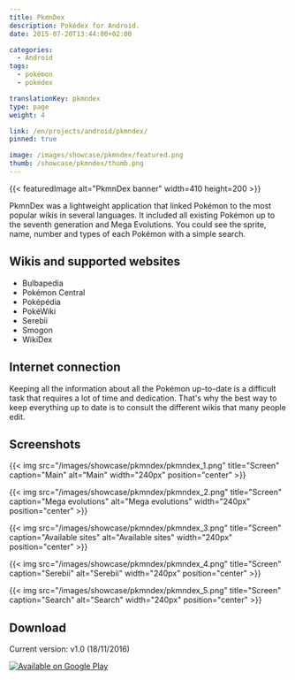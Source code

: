 ```yaml
---
title: PkmnDex
description: Pokédex for Android.
date: 2015-07-20T13:44:00+02:00

categories:
  - Android
tags: 
  - pokémon
  - pokédex

translationKey: pkmndex
type: page
weight: 4

link: /en/projects/android/pkmndex/
pinned: true

image: /images/showcase/pkmndex/featured.png
thumb: /showcase/pkmndex/thumb.png
---
```

{{< featuredImage alt="PkmnDex banner" width=410 height=200 >}}

PkmnDex was a lightweight application that linked Pokémon to the most popular wikis in several languages.
It included all existing Pokémon up to the seventh generation and Mega Evolutions. You could see the sprite, name, number and types of each Pokémon with a simple search.

## Wikis and supported websites

* Bulbapedia
* Pokémon Central
* Poképédia
* PokéWiki
* Serebii
* Smogon
* WikiDex

## Internet connection

Keeping all the information about all the Pokémon up-to-date is a difficult task that requires a lot of time and dedication. That's why the best way to keep everything up to date is to consult the different wikis that many people edit.

## Screenshots

{{< img src="/images/showcase/pkmndex/pkmndex_1.png" title="Screen" caption="Main" alt="Main" width="240px" position="center" >}}

{{< img src="/images/showcase/pkmndex/pkmndex_2.png" title="Screen" caption="Mega evolutions" alt="Mega evolutions" width="240px" position="center" >}}

{{< img src="/images/showcase/pkmndex/pkmndex_3.png" title="Screen" caption="Available sites" alt="Available sites" width="240px" position="center" >}}

{{< img src="/images/showcase/pkmndex/pkmndex_4.png" title="Screen" caption="Serebii" alt="Serebii" width="240px" position="center" >}}

{{< img src="/images/showcase/pkmndex/pkmndex_5.png" title="Screen" caption="Search" alt="Search" width="240px" position="center" >}}

## Download

Current version: v1.0 (18/11/2016)

[![Available on Google Play](https://play.google.com/intl/en_us/badges/images/badge_new.png)](https://play.google.com/store/apps/details?id=me.alvr.pokedex&utm_source=global_co&utm_medium=prtnr&utm_content=Mar2515&utm_campaign=PartBadge&pcampaignid=MKT-Other-global-all-co-prtnr-py-PartBadge-Mar2515-1)
